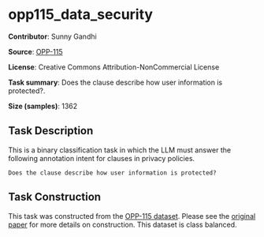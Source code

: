 # opp115_data_security 
 **Contributor**: Sunny Gandhi
 
 **Source**: [OPP-115](https://usableprivacy.org/data)
 
 **License**: Creative Commons Attribution-NonCommercial License
 
 **Task summary**: Does the clause describe how user information is protected?.
 
 **Size (samples)**: 1362
 
 ## Task Description
 
 This is a binary classification task in which the LLM must answer the following annotation intent for clauses in privacy policies.
 
 ```text
 Does the clause describe how user information is protected?
 ```
 
 ## Task Construction
 
 This task was constructed from the [OPP-115 dataset](https://usableprivacy.org/data). Please see the [original paper](https://usableprivacy.org/static/files/swilson_acl_2016.pdf) for more details on construction. This dataset is class balanced.